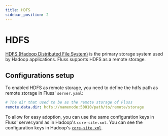 ```yaml
---
title: HDFS
sidebar_position: 2
---
```


# HDFS
[HDFS (Hadoop Distributed File System)](https://hadoop.apache.org/docs/stable/) is the primary storage system used by Hadoop applications. Fluss
supports HDFS as a remote storage.


## Configurations setup

To enabled HDFS as remote storage, you need to define the hdfs path as remote storage in Fluss' `server.yaml`:

```yaml
# The dir that used to be as the remote storage of Fluss
remote.data.dir: hdfs://namenode:50010/path/to/remote/storage
```

To allow for easy adoption, you can use the same configuration keys in Fluss' server.yaml as in Hadoop's `core-site.xml`.
You can see the configuration keys in Hadoop's [`core-site.xml`](https://hadoop.apache.org/docs/stable/hadoop-project-dist/hadoop-common/core-default.xml).






